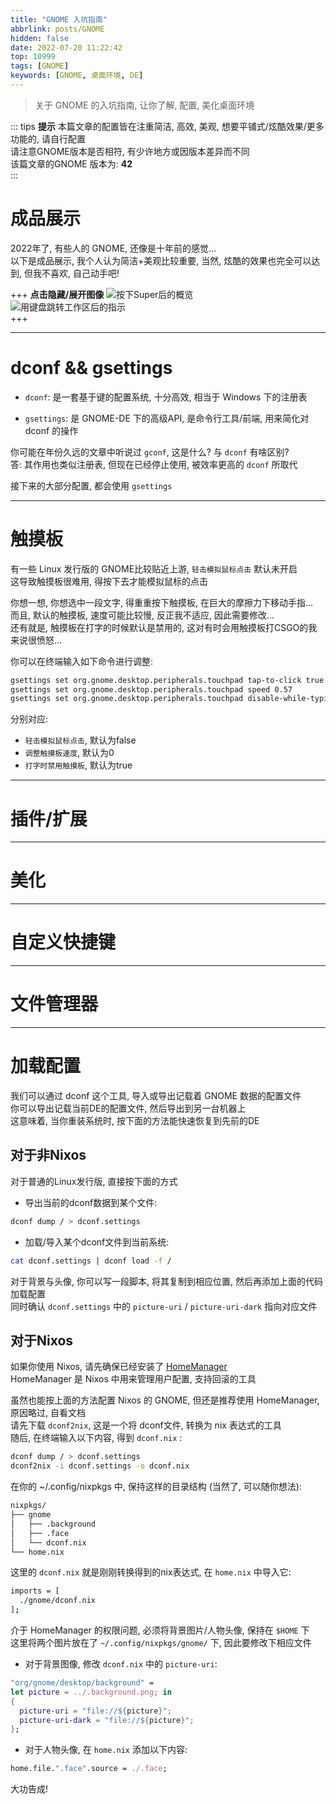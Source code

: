 ```yaml
---
title: "GNOME 入坑指南"
abbrlink: posts/GNOME
hidden: false
date: 2022-07-20 11:22:42
top: 10999
tags: [GNOME]
keywords: [GNOME, 桌面环境, DE]
---
```

> 关于 GNOME 的入坑指南, 让你了解, 配置, 美化桌面环境
<!-- more -->

::: tips
**提示**
本篇文章的配置皆在注重简洁, 高效, 美观, 想要平铺式/炫酷效果/更多功能的, 请自行配置  
请注意GNOME版本是否相符, 有少许地方或因版本差异而不同  
该篇文章的GNOME 版本为: **42**  
:::

# 成品展示
2022年了, 有些人的 GNOME, 还像是十年前的感觉...  
以下是成品展示, 我个人认为简洁+美观比较重要, 当然, 炫酷的效果也完全可以达到, 但我不喜欢, 自己动手吧!  


+++ **点击隐藏/展开图像**
![按下Super后的概览](/images/GNOME/overview.png)  
![用键盘跳转工作区后的指示](/images/GNOME/workspaces-indicator.png)  
+++

- - -

# dconf && gsettings
- `dconf`:
是一套基于键的配置系统, 十分高效, 相当于 Windows 下的注册表  

- `gsettings`:
是 GNOME-DE 下的高级API, 是命令行工具/前端, 用来简化对 dconf 的操作  
 

你可能在年份久远的文章中听说过 `gconf`, 这是什么? 与 `dconf` 有啥区别?  
答: 其作用也类似注册表, 但现在已经停止使用, 被效率更高的 `dconf` 所取代  

接下来的大部分配置, 都会使用 `gsettings`  

- - - 

# 触摸板
有一些 Linux 发行版的 GNOME比较贴近上游, `轻击模拟鼠标点击` 默认未开启  
这导致触摸板很难用, 得按下去才能模拟鼠标的点击  

你想一想, 你想选中一段文字, 得重重按下触摸板, 在巨大的摩擦力下移动手指...  
而且, 默认的触摸板, 速度可能比较慢, 反正我不适应, 因此需要修改...  
还有就是, 触摸板在打字的时候默认是禁用的, 这对有时会用触摸板打CSGO的我来说很愤怒...  

你可以在终端输入如下命令进行调整:  

```bash
gsettings set org.gnome.desktop.peripherals.touchpad tap-to-click true
gsettings set org.gnome.desktop.peripherals.touchpad speed 0.57
gsettings set org.gnome.desktop.peripherals.touchpad disable-while-typing false
```

分别对应:  
- `轻击模拟鼠标点击`, 默认为false
- `调整触摸板速度`, 默认为0
- `打字时禁用触摸板`, 默认为true

- - -

# 插件/扩展

- - -

# 美化

- - -

# 自定义快捷键

- - -

# 文件管理器

- - -


# 加载配置
我们可以通过 dconf 这个工具, 导入或导出记载着 GNOME 数据的配置文件  
你可以导出记载当前DE的配置文件, 然后导出到另一台机器上  
这意味着, 当你重装系统时, 按下面的方法能快速恢复到先前的DE  

## 对于非Nixos
对于普通的Linux发行版, 直接按下面的方式  

- 导出当前的dconf数据到某个文件:  

```bash
dconf dump / > dconf.settings
```

- 加载/导入某个dconf文件到当前系统:

```bash
cat dconf.settings | dconf load -f /
```

对于背景与头像, 你可以写一段脚本, 将其复制到相应位置, 然后再添加上面的代码加载配置  
同时确认 `dconf.settings` 中的 `picture-uri` / `picture-uri-dark` 指向对应文件  

## 对于Nixos

如果你使用 Nixos, 请先确保已经安装了 [HomeManager](https://github.com/nix-community/home-manager)  
HomeManager 是 Nixos 中用来管理用户配置, 支持回滚的工具  

虽然也能按上面的方法配置 Nixos 的 GNOME, 但还是推荐使用 HomeManager, 原因略过, 自看文档  
请先下载 `dconf2nix`, 这是一个将 dconf文件, 转换为 nix 表达式的工具  
随后, 在终端输入以下内容, 得到 `dconf.nix` :  

```bash
dconf dump / > dconf.settings
dconf2nix -i dconf.settings -o dconf.nix
```

在你的 ~/.config/nixpkgs 中, 保持这样的目录结构 (当然了, 可以随你想法):  

```bash
nixpkgs/
├── gnome
│   ├── .background
│   ├── .face
│   └── dconf.nix
└── home.nix
```

这里的 `dconf.nix` 就是刚刚转换得到的nix表达式, 在 `home.nix` 中导入它:  

```bash
imports = [
  ./gnome/dconf.nix
];
```


介于 HomeManager 的权限问题, 必须将背景图片/人物头像, 保持在 `$HOME` 下  
这里将两个图片放在了 `~/.config/nixpkgs/gnome/` 下, 因此要修改下相应文件  


- 对于背景图像, 修改 `dconf.nix` 中的 `picture-uri`:  

```nix
"org/gnome/desktop/background" =
let picture = ../.background.png; in
{
  picture-uri = "file://${picture}";
  picture-uri-dark = "file://${picture}";
};
```

- 对于人物头像, 在 `home.nix` 添加以下内容:  

```nix
home.file.".face".source = ./.face;
```

大功告成!  
